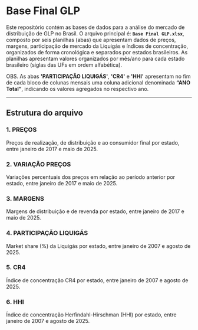 # Base Final GLP

Este repositório contém as bases de dados para a análise do mercado de distribuição de GLP no Brasil.
O arquivo principal é: **`Base Final GLP.xlsx`**, composto por seis planilhas (abas) que apresentam dados de preços, margens, participação de mercado da Liquigás e índices de concentração, organizados de forma cronológica e separados por estados brasileiros.
As planilhas apresentam valores organizados por mês/ano para cada estado brasileiro (siglas das UFs em ordem alfabética).

OBS. As abas **'PARTICIPAÇÃO LIQUIGÁS'**, **'CR4'** e **'HHI'** apresentam no fim de cada bloco de colunas mensais uma coluna adicional denominada **“ANO Total”**, indicando os valores agregados no respectivo ano.

---

## Estrutura do arquivo

### 1. **PREÇOS**
Preços de realização, de distribuição e ao consumidor final por estado, entre janeiro de 2017 e maio de 2025.

### 2. **VARIAÇÃO PREÇOS**
Variações percentuais dos preços em relação ao período anterior por estado, entre janeiro de 2017 e maio de 2025.

### 3. **MARGENS**
Margens de distribuição e de revenda por estado, entre janeiro de 2017 e maio de 2025.

### 4. **PARTICIPAÇÃO LIQUIGÁS**
Market share (%) da Liquigás por estado, entre janeiro de 2007 e agosto de 2025.  

### 5. **CR4**
Índice de concentração CR4 por estado, entre janeiro de 2007 e agosto de 2025.  

### 6. **HHI**
Índice de concentração Herfindahl-Hirschman (HHI) por estado, entre janeiro de 2007 e agosto de 2025.
